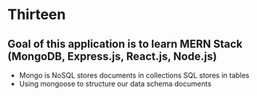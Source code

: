 # Thirteen

## Goal of this application is to learn MERN Stack (MongoDB, Express.js, React.js, Node.js)

- Mongo is NoSQL stores documents in collections SQL stores in tables
- Using mongoose to structure our data schema documents

